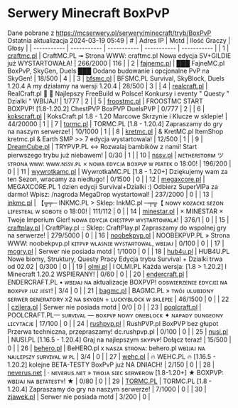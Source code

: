 
# Serwery Minecraft BoxPvP
Dane pobrane z https://mcserwery.pl/serwery/minecraft/tryb/BoxPvP
Ostatnia aktualizacja 2024-03-19 05:49
| # | Adres IP | Motd | Ilość Graczy | Głosy |
| ----------- | ----------- | ----------- | ----------- | ----------- |
| 1 | 	[craftmc.pl](https://mcserwery.pl/serwery/minecraft/87/) | CraftMC.PL ➟ Strona WWW: craftmc.pl Nowa edycja SV+GILDIE już WYSTARTOWAŁA! | 266/2000 | 116 |
| 2 | 	[fajnemc.pl](https://mcserwery.pl/serwery/minecraft/100/) | ███ FajneMC.pl  BoxPvP, SkyGen, Duels ███ Dodano budowanie i opcjonalne PvP na SkyGen! | 18/500 | 4 |
| 3 | 	[bfsmc.pl](https://mcserwery.pl/serwery/minecraft/2/) | BFSMC.PL  Survival, SkyBlock, Duels  1.20.4 A my działamy na wersji 1.20.4 | 28/500 | 3 |
| 4 | 	[realcraft.pl](https://mcserwery.pl/serwery/minecraft/63/) | RealCraft.pl   Najlepszy FreeBuild w Polsce! Konkursy i eventy " Questy " Dzialki " WBIJAJ! | 1/777 | 2 |
| 5 | 	[froostmc.pl](https://mcserwery.pl/serwery/minecraft/263/) | FROOSTMC  START BOXPVP! [1.8-1.20.2] ChestPVP BoxPVP DuelsPVP | 0/777 | 2 |
| 6 | 	[kokscraft.pl](https://mcserwery.pl/serwery/minecraft/1/) | KoksCraft.pl 1.8 - 1.20 Marcowe Skrzynie i Klucze w sklepie! | 44/20000 | 1 |
| 7 | 	[tormc.pl](https://mcserwery.pl/serwery/minecraft/35/) | TORMC.PL [1.8 - 1.20.4] Zapraszamy do gry na naszym serwerze! | 10/1000 | 1 |
| 8 | 	[kretmc.pl](https://mcserwery.pl/serwery/minecraft/182/) | & KretMC.pl  ItemShop kretmc.pl & Earth SMP >> 7 edycja wystartowala! | 12/500 | 1 |
| 9 | 	[DreamCube.pl](https://mcserwery.pl/serwery/minecraft/240/) | TRYPVP.PL ↔ Rozwalaj bambików z nami! Start pierwszego trybu już niebawem! | 0/30 | 1 |
| 10 | 	[nssv.pl](https://mcserwery.pl/serwery/minecraft/4/) | ɴᴇᴛʜᴇʀꜱᴛᴏʀᴍ ツ ꜱᴛʀᴏɴᴀ ᴡᴡᴡ: ᴡᴡᴡ.ɴꜱꜱᴠ.ᴘʟ × ɴᴏᴡᴀ ᴇᴅʏᴄᴊᴀ ʙᴏxᴘᴠᴘ ᴡ ᴘɪᴀᴛᴇᴋ ᴏ 18:00! | 196/200 | 0 |
| 11 | 	[wywrotkamc.pl](https://mcserwery.pl/serwery/minecraft/6/) | WywrotkaMC.PL [1.8 - 1.20+] Dziękujemy wam za ten Sezon, wracamy za niedługo! | 0/1500 | 0 |
| 12 | 	[megaxcore.pl](https://mcserwery.pl/serwery/minecraft/7/) | MEGAXCORE.PL 1 dzien edycji Survival+Dzialki :) Odbierz SuperVIPa za darmo! Wpisz: /nagroda  MegaDrop wystartowal! | 237/2000 | 0 |
| 13 | 	[inkmc.pl](https://mcserwery.pl/serwery/minecraft/15/) | 【╦╤─ INKMC.PL > Sklep: InkMC.pl  ─╤╦【 ɴᴏᴡʏ ᴋᴏᴢᴀᴄᴋɪ sᴇᴢᴏɴ ʟɪғᴇsᴛᴇᴀʟ ᴡ sᴏʙᴏᴛᴇ ᴏ 18:00! | 111/112 | 0 |
| 14 | 	[minestar.pl](https://mcserwery.pl/serwery/minecraft/23/) | × MINESTAR × Twoje Imperium Gier! ɴᴏᴡᴀ ᴇᴅʏᴄᴊᴀ ᴄʜᴇꜱᴛᴘᴠᴘ ᴡʏꜱᴛᴀʀᴛᴏᴡᴀʟᴀ! | 376/1 | 0 |
| 15 | 	[craftplay.pl](https://mcserwery.pl/serwery/minecraft/25/) | CraftPlay.pl :: Sklep: CraftPlay.pl Zapraszamy do wspolnej gry na serwerze! | 279/5000 | 0 |
| 16 | 	[noobekpvp.pl](https://mcserwery.pl/serwery/minecraft/28/) | NOOBEKPVP.PL » Strona WWW: noobekpvp.pl ᴋɪᴛᴘᴠᴘ ᴡʟᴀꜱɴɪᴇ ᴡʏꜱᴛᴀʀᴛᴏᴡᴀʟ, ᴡʙɪᴊᴀᴊ | 0/100 | 0 |
| 17 | 	[mcgry.pl](https://mcserwery.pl/serwery/minecraft/44/) | Serwer nie posiada motd | 1/1000 | 0 |
| 18 | 	[hub4u.pl](https://mcserwery.pl/serwery/minecraft/51/) | HUB4U.PL  Nowe biomy, Struktury, Questy Pracy Edycja trybu Survival + Dzialki trwa od 02.02 | 0/300 | 0 |
| 19 | 	[olmi.pl](https://mcserwery.pl/serwery/minecraft/55/) | l OLMI.PL Każda wersja: [1.8 > 1.20.2] l Minecraft 1.20.2 WSPIERANY! | 0/60 | 0 |
| 20 | 	[endercraft.pl](https://mcserwery.pl/serwery/minecraft/58/) | ENDERCRAFT.PL • ᴡʙɪᴊᴀᴊ ɴᴀ aktualizacje BOXPVP! ᴏᴅsᴡɪᴇʀᴢᴇɴɪᴇ ᴇᴅʏᴄᴊɪɪ ɴᴀ ʙᴏxᴘᴠᴘ ᴊᴜᴢ ᴊᴇsᴛ! | 3/4 | 0 |
| 21 | 	[bagmc.pl](https://mcserwery.pl/serwery/minecraft/61/) | BAGMC.PL » ᴛᴡóᴊ ᴜʟᴜʙɪᴏɴʏ sᴇʀᴡᴇʀ ɢᴇɴᴇʀᴀᴛᴏʀʏ x2 ɴᴀ sᴋʏɢᴇɴ + ʟᴜᴄᴋʏʙʟᴏᴄᴋ ᴡ sᴋʟᴇᴘɪᴇ | 46/1500 | 0 |
| 22 | 	[czilera.pl](https://mcserwery.pl/serwery/minecraft/71/) | Serwer nie posiada motd | 0/0 | 0 |
| 23 | 	[poolcraft.pl](https://mcserwery.pl/serwery/minecraft/75/) | POOLCRAFT.PL— ꜱᴜʀᴠɪᴠᴀʟ — ʙᴏxᴘᴠᴘ ɴᴏᴡʏ ᴏɴᴇʙʟᴏᴄᴋ ✦ ɴᴀᴘᴀᴅʏ ᴅᴜɴɢᴇᴏɴʏ ʟɪᴄʏᴛᴀᴄᴊᴇ | 17/100 | 0 |
| 24 | 	[rushpvp.pl](https://mcserwery.pl/serwery/minecraft/108/) | RushPVP.pl  BoxPVP bez głupot Przerwa techniczna, przepraszamy! dc.rushpvp.pl | 0/100 | 0 |
| 25 | 	[nusi.pl](https://mcserwery.pl/serwery/minecraft/109/) | NUSI.PL [1.16.5 - 1.20.4] Graj na najlepszym sᴋʏᴘᴠᴘ! Dołącz teraz! | 15/500 | 0 |
| 26 | 	[behero.pl](https://mcserwery.pl/serwery/minecraft/117/) | BeHERO.pl x ɴᴀsᴢᴀ sᴛʀᴏɴᴀ: behero.pl  ᴡʙɪᴊᴀᴊ ɴᴀ ɴᴀᴊʟᴇᴘꜱᴢʏ ꜱᴜʀᴠɪᴠᴀʟ ᴡ ᴘʟ | 3/4 | 0 |
| 27 | 	[wehc.pl](https://mcserwery.pl/serwery/minecraft/124/) | 🔥 WEHC.PL 🔥 [1.16.5 - 1.20.2] kolejne BETA-TESTY BoxPvP już NA DNIACH! | 2/150 | 0 |
| 28 | 	[neverus.net](https://mcserwery.pl/serwery/minecraft/126/) | · ɴᴇᴠᴇʀᴜs.ɴᴇᴛ » ᴛᴡᴏᴊᴀ sɪᴇᴄ sᴇʀᴡᴇʀᴏᴡ [1.8-1.20+] ★ BOXPVP: ᴡʙɪᴊᴀᴊ ɴᴀ ʙᴇᴛᴀᴛᴇsᴛʏ! ★ | 0/80 | 0 |
| 29 | 	[TORMC.PL](https://mcserwery.pl/serwery/minecraft/138/) | TORMC.PL [1.8 - 1.20.4] Zapraszamy do gry na naszym serwerze! | 7/1000 | 0 |
| 30 | 	[zjawek.pl](https://mcserwery.pl/serwery/minecraft/144/) | Serwer nie posiada motd | 3/200 | 0 |
